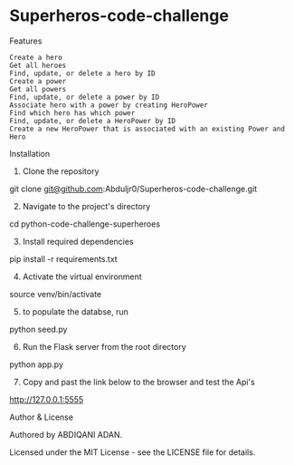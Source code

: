 # Superheros-code-challenge
Features

    Create a hero
    Get all heroes
    Find, update, or delete a hero by ID
    Create a power
    Get all powers
    Find, update, or delete a power by ID
    Associate hero with a power by creating HeroPower
    Find which hero has which power
    Find, update, or delete a HeroPower by ID
    Create a new HeroPower that is associated with an existing Power and Hero

Installation
1. Clone the repository

git clone git@github.com:Abduljr0/Superheros-code-challenge.git

2. Navigate to the project's directory

cd python-code-challenge-superheroes

3. Install required dependencies

pip install -r requirements.txt

4. Activate the virtual environment

source venv/bin/activate

5. to populate the databse, run

python seed.py

6. Run the Flask server from the root directory

python app.py

7. Copy and past the link below to the browser and test the Api's

http://127.0.0.1:5555

Author & License

Authored by ABDIQANI ADAN.

Licensed under the MIT License - see the LICENSE file for details.
